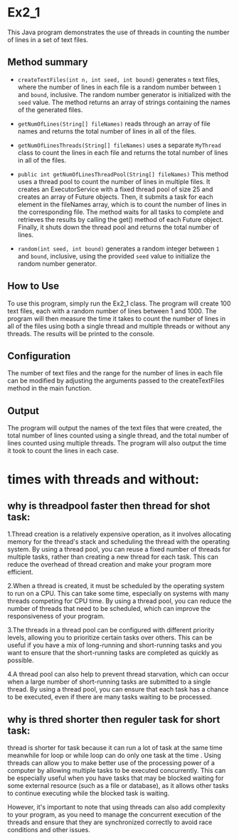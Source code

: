 # Ex2_1
This Java program demonstrates the use of threads in counting the number of lines in a set of text files.

## Method summary

- `createTextFiles(int n, int seed, int bound)` generates `n` text files, where the number of lines in each file is a random number between `1` and `bound`, inclusive. The random number generator is initialized with the `seed` value. The method returns an array of strings containing the names of the generated files.

- `getNumOfLines(String[] fileNames)` reads through an array of file names and returns the total number of lines in all of the files.

- `getNumOfLinesThreads(String[] fileNames)` uses a separate `MyThread` class to count the lines in each file and returns the total number of lines in all of the files.

- `public int getNumOfLinesThreadPool(String[] fileNames)` This method uses a thread pool to count the number of lines in multiple files. It creates an ExecutorService with a fixed thread pool of size 25 and creates an array of Future objects. Then, it submits a task for each element in the fileNames array, which is to count the number of lines in the corresponding file. The method waits for all tasks to complete and retrieves the results by calling the get() method of each Future object. Finally, it shuts down the thread pool and returns the total number of lines.

- `random(int seed, int bound)` generates a random integer between `1` and `bound`, inclusive, using the provided `seed` value to initialize the random number generator.


## How to Use
To use this program, simply run the Ex2_1 class. The program will create 100 text files, each with a random number of lines between 1 and 1000. The program will then measure the time it takes to count the number of lines in all of the files using both a single thread and multiple threads or without any threads. The results will be printed to the console.

## Configuration
The number of text files and the range for the number of lines in each file can be modified by adjusting the arguments passed to the createTextFiles method in the main function.

## Output
The program will output the names of the text files that were created, the total number of lines counted using a single thread, and the total number of lines counted using multiple threads. The program will also output the time it took to count the lines in each case.

# times with threads and without:

## why is threadpool faster then thread for shot task:
1.Thread creation is a relatively expensive operation, as it involves allocating memory for the thread's stack and scheduling the thread with the operating system. By using a thread pool, you can reuse a fixed number of threads for multiple tasks, rather than creating a new thread for each task. This can reduce the overhead of thread creation and make your program more efficient.

2.When a thread is created, it must be scheduled by the operating system to run on a CPU. This can take some time, especially on systems with many threads competing for CPU time. By using a thread pool, you can reduce the number of threads that need to be scheduled, which can improve the responsiveness of your program.

3.The threads in a thread pool can be configured with different priority levels, allowing you to prioritize certain tasks over others. This can be useful if you have a mix of long-running and short-running tasks and you want to ensure that the short-running tasks are completed as quickly as possible.

4.A thread pool can also help to prevent thread starvation, which can occur when a large number of short-running tasks are submitted to a single thread. By using a thread pool, you can ensure that each task has a chance to be executed, even if there are many tasks waiting to be processed.

## why is thred shorter then reguler task for short task:
thread is shorter for task because it can run a lot of task at the same time meanwhile for loop or while loop can do only one task at the time .
Using threads can allow you to make better use of the processing power of a computer by allowing multiple tasks to be executed concurrently. This can be especially useful when you have tasks that may be blocked waiting for some external resource (such as a file or database), as it allows other tasks to continue executing while the blocked task is waiting.

However, it's important to note that using threads can also add complexity to your program, as you need to manage the concurrent execution of the threads and ensure that they are synchronized correctly to avoid race conditions and other issues.